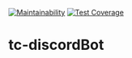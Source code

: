 [![Maintainability](https://api.codeclimate.com/v1/badges/e1239b895f0ee2569b61/maintainability)](https://codeclimate.com/github/RnDAO/tc-discordBot/maintainability)
[![Test Coverage](https://api.codeclimate.com/v1/badges/e1239b895f0ee2569b61/test_coverage)](https://codeclimate.com/github/RnDAO/tc-discordBot/test_coverage)

# tc-discordBot